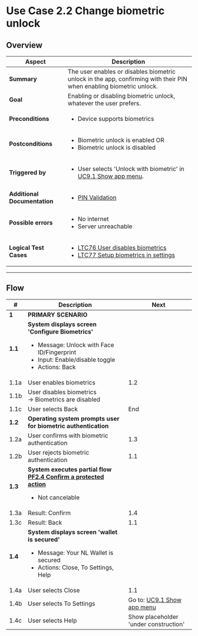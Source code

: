 # Use Case 2.2 Change biometric unlock

## Overview

| Aspect                       | Description                                                                                                                                                     |
| ---------------------------- |-----------------------------------------------------------------------------------------------------------------------------------------------------------------|
| **Summary**                  | The user enables or disables biometric unlock in the app, confirming with their PIN when enabling biometric unlock.                                             |
| **Goal**                     | Enabling or disabling biometric unlock, whatever the user prefers.                                                                                              |
| **Preconditions**            | <ul><li>Device supports biometrics</li></ul>                                                                                                                    |
| **Postconditions**           | <ul><li>Biometric unlock is enabled OR</li><li>Biometric unlock is disabled</li></ul>                                                                           |
| **Triggered by**             | <ul><li>User selects 'Unlock with biometric' in [UC9.1 Show app menu](UC9.1_ShowAppMenu.md).</li></ul>                                                          |
| **Additional Documentation** | <ul><li>[PIN Validation](../../architecture/use-cases/pin-validation.md)</li></ul>                                                                                        |
| **Possible errors**          | <ul><li>No internet</li><li>Server unreachable</li></ul>                                                                                                        |
| **Logical Test Cases**       | <ul><li>[LTC76 User disables biometrics](../logical-test-cases.md#ltc76)</li><li>[LTC77 Setup biometrics in settings](../logical-test-cases.md#ltc77)</li></ul> |

---

## Flow

| #       | Description                                                                                                                                                            | Next                                               |
| ------- | ---------------------------------------------------------------------------------------------------------------------------------------------------------------------- | -------------------------------------------------- |
| **1**   | **PRIMARY SCENARIO**                                                                                                                                                   |                                                    |
| **1.1** | **System displays screen 'Configure Biometrics'**<ul><li>Message: Unlock with Face ID/Fingerprint</li><li>Input: Enable/disable toggle</li><li>Actions: Back</li></ul> |                                                    |
| 1.1a    | User enables biometrics                                                                                                                                                | 1.2                                                |
| 1.1b    | User disables biometrics <br>&rarr; Biometrics are disabled                                                                                                            |                                                    |
| 1.1c    | User selects Back                                                                                                                                                      | End                                                |
| **1.2** | **Operating system prompts user for biometric authentication**                                                                                                         |                                                    |
| 1.2a    | User confirms with biometric authentication                                                                                                                            | 1.3                                                |
| 1.2b    | User rejects biometric authentication                                                                                                                                  | 1.1                                                |
| **1.3** | **System executes partial flow [PF2.4 Confirm a protected action](../partial-flows/PF2.4_ConfirmProtectedAction.md)**<ul><li>Not cancelable</li></ul>                                 |                                                    |
| 1.3a    | Result: Confirm                                                                                                                                                        | 1.4                                                |
| 1.3c    | Result: Back                                                                                                                                                           | 1.1                                                |
| **1.4** | **System displays screen 'wallet is secured'**<ul><li>Message: Your NL Wallet is secured</li><li>Actions: Close, To Settings, Help</li></ul>                           |                                                    |
| 1.4a    | User selects Close                                                                                                                                                     | 1.1                                                |
| 1.4b    | User selects To Settings                                                                                                                                               | Go to: [UC9.1 Show app menu](UC9.1_ShowAppMenu.md) |
| 1.4c    | User selects Help                                                                                                                                                      | Show placeholder 'under construction'          |